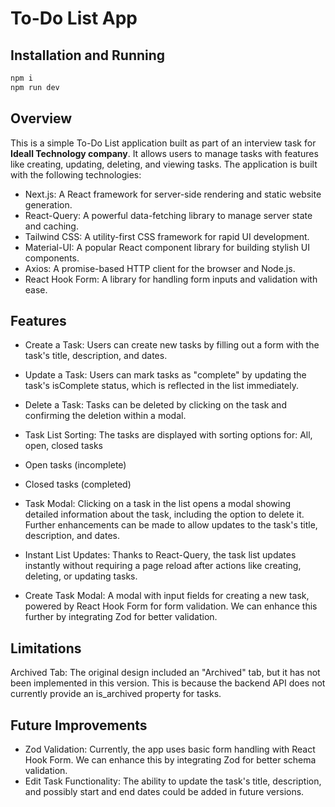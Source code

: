 # To-Do List App

## Installation and Running

```bash
npm i
npm run dev
```

## Overview

This is a simple To-Do List application built as part of an interview task for **Ideall Technology company**. It allows users to manage tasks with features like creating, updating, deleting, and viewing tasks. The application is built with the following technologies:

- Next.js: A React framework for server-side rendering and static website generation.
- React-Query: A powerful data-fetching library to manage server state and caching.
- Tailwind CSS: A utility-first CSS framework for rapid UI development.
- Material-UI: A popular React component library for building stylish UI components.
- Axios: A promise-based HTTP client for the browser and Node.js.
- React Hook Form: A library for handling form inputs and validation with ease.

## Features

- Create a Task: Users can create new tasks by filling out a form with the task's title, description, and dates.
- Update a Task: Users can mark tasks as "complete" by updating the task's isComplete status, which is reflected in the list immediately.
- Delete a Task: Tasks can be deleted by clicking on the task and confirming the deletion within a modal.
- Task List Sorting: The tasks are displayed with sorting options for:
  All, open, closed tasks
- Open tasks (incomplete)
- Closed tasks (completed)
- Task Modal: Clicking on a task in the list opens a modal showing detailed information about the task, including the option to delete it. Further enhancements can be made to allow updates to the task's title, description, and dates.

- Instant List Updates: Thanks to React-Query, the task list updates instantly without requiring a page reload after actions like creating, deleting, or updating tasks.
- Create Task Modal: A modal with input fields for creating a new task, powered by React Hook Form for form validation. We can enhance this further by integrating Zod for better validation.

## Limitations

Archived Tab: The original design included an "Archived" tab, but it has not been implemented in this version. This is because the backend API does not currently provide an is_archived property for tasks.

## Future Improvements

- Zod Validation: Currently, the app uses basic form handling with React Hook Form. We can enhance this by integrating Zod for better schema validation.
- Edit Task Functionality: The ability to update the task's title, description, and possibly start and end dates could be added in future versions.
